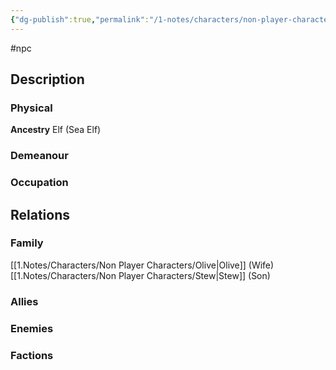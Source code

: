 ```yaml
---
{"dg-publish":true,"permalink":"/1-notes/characters/non-player-characters/reef/"}
---
```


#npc 
## Description
### Physical
**Ancestry**  Elf (Sea Elf)

### Demeanour

### Occupation

## Relations
### Family
[[1.Notes/Characters/Non Player Characters/Olive\|Olive]] (Wife)
[[1.Notes/Characters/Non Player Characters/Stew\|Stew]] (Son)
### Allies
### Enemies
### Factions

 
